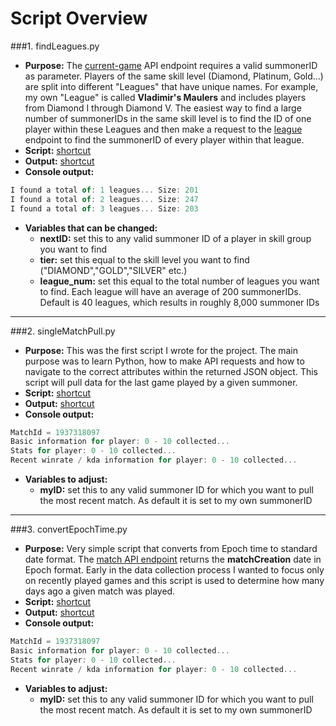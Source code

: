 Script Overview
=======

###1. findLeagues.py
- **Purpose:** The [current-game](https://developer.riotgames.com/api/methods#!/976/3336) API endpoint requires a valid summonerID as parameter. Players of the same skill level (Diamond, Platinum, Gold...) are split into different "Leagues" that have unique names. For example, my own "League" is called **Vladimir's Maulers** and includes players from Diamond I through Diamond V. The easiest way to find a large number of summonerIDs in the same skill level is to find the ID of one player within these Leagues and then make a request to the [league](https://developer.riotgames.com/api/methods#!/985/3351) endpoint to find the summonerID of every player within that league.
- **Script:** [shortcut](https://github.com/AlexNeumann/LoLPredict/blob/master/Python%20Scripts/findLeagues.py)
- **Output:** [shortcut](https://github.com/AlexNeumann/LoLPredict/blob/master/Python%20Scripts/findLeagues_Output.csv)
- **Console output:**
```javascript
I found a total of: 1 leagues... Size: 201
I found a total of: 2 leagues... Size: 247
I found a total of: 3 leagues... Size: 203  
```
- **Variables that can be changed:** 
    - **nextID:** set this to any valid summoner ID of a player in skill group you want to find
    - **tier:** set this equal to the skill level you want to find ("DIAMOND","GOLD","SILVER" etc.)
    - **league_num:** set this equal to the total number of leagues you want to find. Each league will have an average of 200 summonerIDs. Default is 40 leagues, which results in roughly 8,000 summoner IDs

***

###2. singleMatchPull.py
- **Purpose:** This was the first script I wrote for the project. The main purpose was to learn Python, how to make API requests and how to navigate to the correct attributes within the returned JSON object. This script will pull data for the last game played by a given summoner.
- **Script:** [shortcut](https://github.com/AlexNeumann/LoLPredict/blob/master/Python%20Scripts/singleMatchPull.py)
- **Output:** [shortcut](https://github.com/AlexNeumann/LoLPredict/blob/master/Python%20Scripts/singleMatchPull_output.csv)
- **Console output:**
```javascript
MatchId = 1937318097
Basic information for player: 0 - 10 collected...
Stats for player: 0 - 10 collected...
Recent winrate / kda information for player: 0 - 10 collected...
```
- **Variables to adjust:** 
    - **myID:** set this to any valid summoner ID for which you want to pull the most recent match. As default it is set to my own summonerID

***

###3. convertEpochTime.py
- **Purpose:** Very simple script that converts from Epoch time to standard date format. The [match API endpoint](https://developer.riotgames.com/api/methods#!/1027/3483) returns the **matchCreation** date in Epoch format. Early in the data collection process I wanted to focus only on recently played games and this script is used to determine how many days ago a given match was played.
- **Script:** [shortcut](https://github.com/AlexNeumann/LoLPredict/blob/master/Python%20Scripts/singleMatchPull.py)
- **Output:** [shortcut](https://github.com/AlexNeumann/LoLPredict/blob/master/Python%20Scripts/singleMatchPull_output.csv)
- **Console output:**
```javascript
MatchId = 1937318097
Basic information for player: 0 - 10 collected...
Stats for player: 0 - 10 collected...
Recent winrate / kda information for player: 0 - 10 collected...
```
- **Variables to adjust:** 
    - **myID:** set this to any valid summoner ID for which you want to pull the most recent match. As default it is set to my own summonerID
